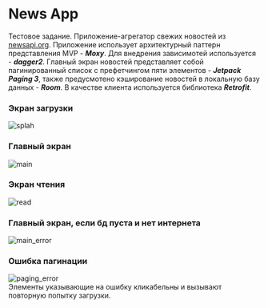 # News App
Тестовое задание. Приложение-агрегатор свежих новостей из [newsapi.org](https://newsapi.org).
Приложение использует архитектурный паттерн представления MVP - ***Moxy***. Для внедрения зависимотей используется - ***dagger2***.
Главный экран новостей представляет собой пагинированный список с префетчингом пяти элементов - ***Jetpack Paging 3***, также предусмотено кэширование новостей в локальную базу данных - ***Room***.
В качестве клиента используется библиотека ***Retrofit***.
### Экран загрузки
![splah](https://sun9-26.userapi.com/impg/6GyN39sjtz01cZoObgqhFkU8MVjhLIOhCJp0ew/eBFxMfrj8Z8.jpg?size=486x1080&quality=96&sign=569f4b1d66f12a1bca77a74d18b3eb2a&type=album)
### Главный экран
![main](https://sun9-86.userapi.com/impg/UsmagFTbhFAPyhXp1wgeasXd4f1wYRCKJDfKmg/lF-W90rlnUI.jpg?size=486x1080&quality=96&sign=90ad4098c93bb2f43ed55011240a5416&type=album)
### Экран чтения
![read](https://sun9-26.userapi.com/impg/LCcOI6X4vfOSyC6iI-nRRVW2cWmto4aXujDEpA/DgNTcYGG64k.jpg?size=486x1080&quality=96&sign=8ce3742a02aaa82c0a06b21fbbfbcc66&type=album)
### Главный экран, если бд пуста и нет интернета
![main_error](https://sun9-40.userapi.com/impg/GYOcw6cIKXpbWR6bOYIwVONytHpTt_EMNmqcPA/p1DqhibHVMY.jpg?size=486x1080&quality=96&sign=f80ed7fb1973f0286131b5a305960284&type=album)
### Ошибка пагинации
![paging_error](https://sun9-67.userapi.com/impg/iLKCjkgq0WOey4Xo9CKx7RWUhtgzxduIzvhFOQ/fnfLIb67XdQ.jpg?size=486x1080&quality=96&sign=5d17da4f2f828503b9d0d3723cbfca9c&type=album) </br>
Элементы указывающие на ошибку кликабельны и вызывают повторную попытку загрузки.
